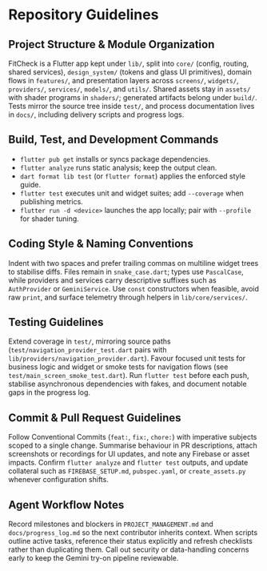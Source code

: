 # Repository Guidelines

## Project Structure & Module Organization
FitCheck is a Flutter app kept under `lib/`, split into `core/` (config, routing, shared services), `design_system/` (tokens and glass UI primitives), domain flows in `features/`, and presentation layers across `screens/`, `widgets/`, `providers/`, `services/`, `models/`, and `utils/`. Shared assets stay in `assets/` with shader programs in `shaders/`; generated artifacts belong under `build/`. Tests mirror the source tree inside `test/`, and process documentation lives in `docs/`, including delivery scripts and progress logs.

## Build, Test, and Development Commands
- `flutter pub get` installs or syncs package dependencies.
- `flutter analyze` runs static analysis; keep the output clean.
- `dart format lib test` (or `flutter format`) applies the enforced style guide.
- `flutter test` executes unit and widget suites; add `--coverage` when publishing metrics.
- `flutter run -d <device>` launches the app locally; pair with `--profile` for shader tuning.

## Coding Style & Naming Conventions
Indent with two spaces and prefer trailing commas on multiline widget trees to stabilise diffs. Files remain in `snake_case.dart`; types use `PascalCase`, while providers and services carry descriptive suffixes such as `AuthProvider` or `GeminiService`. Use `const` constructors when feasible, avoid raw `print`, and surface telemetry through helpers in `lib/core/services/`.

## Testing Guidelines
Extend coverage in `test/`, mirroring source paths (`test/navigation_provider_test.dart` pairs with `lib/providers/navigation_provider.dart`). Favour focused unit tests for business logic and widget or smoke tests for navigation flows (see `test/main_screen_smoke_test.dart`). Run `flutter test` before each push, stabilise asynchronous dependencies with fakes, and document notable gaps in the progress log.

## Commit & Pull Request Guidelines
Follow Conventional Commits (`feat:`, `fix:`, `chore:`) with imperative subjects scoped to a single change. Summarise behaviour in PR descriptions, attach screenshots or recordings for UI updates, and note any Firebase or asset impacts. Confirm `flutter analyze` and `flutter test` outputs, and update collateral such as `FIREBASE_SETUP.md`, `pubspec.yaml`, or `create_assets.py` whenever configuration shifts.

## Agent Workflow Notes
Record milestones and blockers in `PROJECT_MANAGEMENT.md` and `docs/progress_log.md` so the next contributor inherits context. When scripts outline active tasks, reference their status explicitly and refresh checklists rather than duplicating them. Call out security or data-handling concerns early to keep the Gemini try-on pipeline reviewable.
